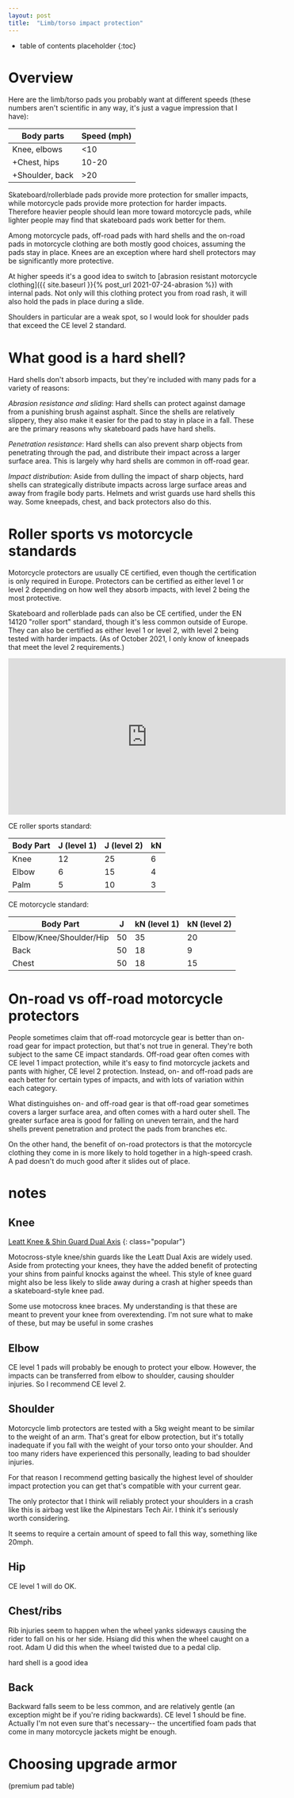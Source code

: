 ```yaml
---
layout: post
title:  "Limb/torso impact protection"
---
```


* table of contents placeholder
{:toc}

# Overview

<!-- | Body part | CE level | -->
<!-- |-----------|----------| -->
<!-- | Knee      | 1        | -->
<!-- | Elbow     | 2        | -->
<!-- | Shoulder  | 2        | -->
<!-- | Hip       | 1        | -->
<!-- | Chest     | 1        | -->
<!-- | Back      | 1        | -->

Here are the limb/torso pads you probably want at different speeds (these
numbers aren't scientific in any way, it's just a vague impression that I have):

| Body parts      | Speed (mph) |
|-----------------|-------------|
| Knee, elbows    | <10         |
| +Chest, hips    | 10-20       |
| +Shoulder, back | >20         |

Skateboard/rollerblade pads provide more protection for smaller impacts, while
motorcycle pads provide more protection for harder impacts. Therefore heavier
people should lean more toward motorcycle pads, while lighter people may find
that skateboard pads work better for them.

Among motorcycle pads, off-road pads with hard shells and the on-road pads in
motorcycle clothing are both mostly good choices, assuming the pads stay in
place. Knees are an exception where hard shell protectors may be significantly
more protective.

At higher speeds it's a good idea to switch to [abrasion resistant motorcycle
clothing]({{ site.baseurl }}{% post_url 2021-07-24-abrasion %}) with internal
pads. Not only will this clothing protect you from road rash, it will also hold
the pads in place during a slide.

Shoulders in particular are a weak spot, so I would look for shoulder pads that
exceed the CE level 2 standard.

# What good is a hard shell?

Hard shells don't absorb impacts, but they're included with many pads for a
variety of reasons:

*Abrasion resistance and sliding*: Hard shells can protect against damage from a
punishing brush against asphalt. Since the shells are relatively slippery, they
also make it easier for the pad to stay in place in a fall. These are the
primary reasons why skateboard pads have hard shells.

*Penetration resistance*: Hard shells can also prevent sharp objects from
penetrating through the pad, and distribute their impact across a larger surface
area. This is largely why hard shells are common in off-road gear.

*Impact distribution*: Aside from dulling the impact of sharp objects, hard
shells can strategically distribute impacts across large surface areas and away
from fragile body parts. Helmets and wrist guards use hard shells this way. Some
kneepads, chest, and back protectors also do this.

# Roller sports vs motorcycle standards

Motorcycle protectors are usually CE certified, even though the certification is
only required in Europe. Protectors can be certified as either level 1 or level
2 depending on how well they absorb impacts, with level 2 being the most
protective.

Skateboard and rollerblade pads can also be CE certified, under the EN 14120
"roller sport" standard, though it's less common outside of Europe. They can
also be certified as either level 1 or level 2, with level 2 being tested with
harder impacts. (As of October 2021, I only know of kneepads that meet the level
2 requirements.)

<iframe width="560" height="315" src="https://www.youtube.com/embed/K69_aYeRPOA" title="YouTube video player" frameborder="0" allow="accelerometer; autoplay; clipboard-write; encrypted-media; gyroscope; picture-in-picture" allowfullscreen></iframe>

CE roller sports standard:

| Body Part | J (level 1) | J (level 2) | kN |
|-----------|-------------|-------------|----|
| Knee      | 12          | 25          | 6  |
| Elbow     | 6           | 15          | 4  |
| Palm      | 5           | 10          | 3  |

CE motorcycle standard:

| Body Part               | J  | kN (level 1) | kN (level 2) |
|-------------------------|----|--------------|--------------|
| Elbow/Knee/Shoulder/Hip | 50 | 35           | 20           |
| Back                    | 50 | 18           | 9            |
| Chest                   | 50 | 18           | 15           |

# On-road vs off-road motorcycle protectors

People sometimes claim that off-road motorcycle gear is better than on-road gear
for impact protection, but that's not true in general. They're both subject to
the same CE impact standards. Off-road gear often comes with CE level 1 impact
protection, while it's easy to find motorcycle jackets and pants with higher, CE
level 2 protection. Instead, on- and off-road pads are each better for certain
types of impacts, and with lots of variation within each category.

What distinguishes on- and off-road gear is that off-road gear sometimes covers
a larger surface area, and often comes with a hard outer shell. The greater
surface area is good for falling on uneven terrain, and the hard shells prevent
penetration and protect the pads from branches etc.

On the other hand, the benefit of on-road protectors is that the motorcycle
clothing they come in is more likely to hold together in a high-speed crash. A
pad doesn't do much good after it slides out of place.

# notes

## Knee

[Leatt Knee & Shin Guard Dual
Axis](https://leatt.com/us/shop/moto/protection/knee-guards/knee-&-shin-guard-dual-axis-sku-5017010175-W?selected-color=5529)
{: class="popular"}

<!-- I don't see a reason to think EUC knee impacts are worse than motorcycle knee -->
<!-- impacts, so CE level 1 seems OK. -->

Motocross-style knee/shin guards like the Leatt Dual Axis are widely used. Aside
from protecting your knees, they have the added benefit of protecting your shins
from painful knocks against the wheel. This style of knee guard might also be
less likely to slide away during a crash at higher speeds than a
skateboard-style knee pad.

Some use motocross knee braces. My understanding is that these are meant to
prevent your knee from overextending. I'm not sure what to make of these, but
may be useful in some crashes

## Elbow

CE level 1 pads will probably be enough to protect your elbow. However, the
impacts can be transferred from elbow to shoulder, causing shoulder injuries. So
I recommend CE level 2.

## Shoulder

Motorcycle limb protectors are tested with a 5kg weight meant to be similar to
the weight of an arm. That's great for elbow protection, but it's totally
inadequate if you fall with the weight of your torso onto your shoulder. And too
many riders have experienced this personally, leading to bad shoulder injuries.

For that reason I recommend getting basically the highest level of shoulder
impact protection you can get that's compatible with your current gear.

The only protector that I think will reliably protect your shoulders in a crash
like this is airbag vest like the Alpinestars Tech Air. I think it's seriously
worth considering.

It seems to require a certain amount of speed to fall this way, something like
20mph.

## Hip

CE level 1 will do OK.

## Chest/ribs

Rib injuries seem to happen when the wheel yanks sideways causing the rider to
fall on his or her side. Hsiang did this when the wheel caught on a root. Adam U
did this when the wheel twisted due to a pedal clip.

hard shell is a good idea

## Back

Backward falls seem to be less common, and are relatively gentle (an exception
might be if you're riding backwards). CE level 1 should be fine. Actually I'm
not even sure that's necessary-- the uncertified foam pads that come in many
motorcycle jackets might be enough.

# Choosing upgrade armor

(premium pad table)
